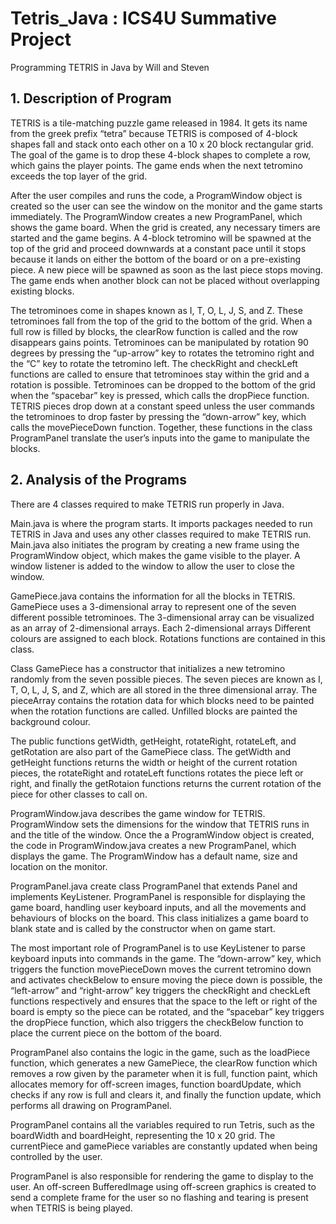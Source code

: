 # Tetris_Java : ICS4U Summative Project 
Programming TETRIS in Java by Will and Steven 


## 1. Description of Program


TETRIS is a tile-matching puzzle game released in 1984. It gets its name from the greek prefix “tetra” because TETRIS is composed of 4-block shapes fall and stack onto each other on a 10 x 20 block rectangular grid. The goal of the game is to drop these 4-block shapes to complete a row, which gains the player points. The game ends when the next tetromino exceeds the top layer of the grid. 

After the user compiles and runs the code, a ProgramWindow object is created so the user can see the window on the monitor and the game starts immediately. The ProgramWindow creates a new ProgramPanel, which shows the game board. When the grid is created, any necessary timers are started and the game begins. A 4-block tetromino will be spawned at the top of the grid and proceed downwards at a constant pace until it stops because it lands on either the bottom of the board or on a pre-existing piece. A new piece will be spawned as soon as the last piece stops moving. The game ends when another block can not be placed without overlapping existing blocks. 

The tetrominoes come in shapes known as I, T, O, L, J, S, and Z. These tetrominoes fall from the top of the grid to the bottom of the grid. When a full row is filled by blocks, the clearRow function is called and the row disappears gains points. Tetrominoes can be manipulated by rotation 90 degrees by pressing the “up-arrow” key to rotates the tetromino right and the “C” key to rotate the tetromino left. The checkRight and checkLeft functions are called to ensure that tetrominoes stay within the grid and a rotation is possible. Tetrominoes can be dropped to the bottom of the grid when the “spacebar” key is pressed, which calls the dropPiece function. TETRIS pieces drop down at a constant speed unless the user commands the tetrominoes to drop faster by pressing the “down-arrow” key, which calls the movePieceDown function. Together, these functions in the class ProgramPanel translate the user’s inputs into the game to manipulate the blocks. 

## 2. Analysis of the Programs

There are 4 classes required to make TETRIS run properly in Java. 

Main.java is where the program starts. It imports packages needed to run TETRIS in Java and uses any other classes required to make TETRIS run. Main.java also initiates the program by creating a new frame using the ProgramWindow object, which makes the game visible to the player. A window listener is added to the window to allow the user to close the window.

GamePiece.java contains the information for all the blocks in TETRIS. GamePiece uses a 3-dimensional array to represent one of the seven different possible tetrominoes. The 3-dimensional array can be visualized as an array of 2-dimensional arrays. Each 2-dimensional arrays  Different colours are assigned to each block. Rotations functions are contained in this class. 

Class GamePiece has a constructor that initializes a new tetromino randomly from the seven possible pieces. The seven pieces are known as I, T, O, L, J, S, and Z, which are all stored in the three dimensional array. The pieceArray contains the rotation data for which blocks need to be painted when the rotation functions are called. Unfilled blocks are painted the background colour. 

The public functions getWidth, getHeight, rotateRight, rotateLeft, and getRotation are also part of the GamePiece class. The getWidth and getHeight functions returns the width or height of the current rotation pieces, the rotateRight and rotateLeft functions rotates the piece left or right, and finally the getRotaion functions returns the current rotation of the piece for other classes to call on. 

ProgramWindow.java describes the game window for TETRIS. ProgramWindow sets the dimensions for the window that TETRIS runs in and the title of the window. Once the a ProgramWindow object is created, the code in ProgramWindow.java creates a new ProgramPanel, which displays the game. The ProgramWindow has a default name, size and location on the monitor. 

ProgramPanel.java create class ProgramPanel that extends Panel and implements KeyListener. ProgramPanel is responsible for displaying the game board, handling user keyboard inputs, and all the movements and behaviours of blocks on the board. This class initializes a game board to blank state and is called by the constructor when on game start. 

The most important role of ProgramPanel is to use KeyListener to parse keyboard inputs into commands in the game. The “down-arrow” key, which triggers the function movePieceDown moves the current tetromino down and activates checkBelow to ensure moving the piece down is possible, the “left-arrow” and “right-arrow” key triggers the checkRight and checkLeft functions respectively and ensures that the space to the left or right of the board is empty so the piece can be rotated, and the “spacebar” key triggers the dropPiece function, which also triggers the checkBelow function to place the current piece on the bottom of the board. 

ProgramPanel also contains the logic in the game, such as the loadPiece function, which generates a new GamePiece, the clearRow function which removes a row given by the parameter when it is full, function paint, which allocates memory for off-screen images, function boardUpdate, which checks if any row is full and clears it, and finally the function update, which performs all drawing on ProgramPanel.

ProgramPanel contains all the variables required to run Tetris, such as the boardWidth and boardHeight, representing the 10 x 20 grid. The currentPiece and gamePiece variables are constantly updated when being controlled by the user. 

ProgramPanel is also responsible for rendering the game to display to the user. An off-screen BufferedImage using off-screen graphics is created to send a complete frame for the user so no flashing and tearing is present when TETRIS is being played. 